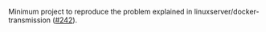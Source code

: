 Minimum project to reproduce the problem explained in linuxserver/docker-transmission ([#242](https://github.com/linuxserver/docker-transmission/issues/242)).
